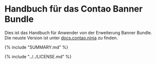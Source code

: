 # Handbuch für das Contao Banner Bundle

Dies ist das Handbuch für Anwender von der Erweiterung Banner Bundle. Die neuste Version
ist unter [docs.contao.ninja][1] zu finden.


{% include "SUMMARY.md" %}

{% include "../../LICENSE.md" %}

[1]: http://docs.contao.ninja/
